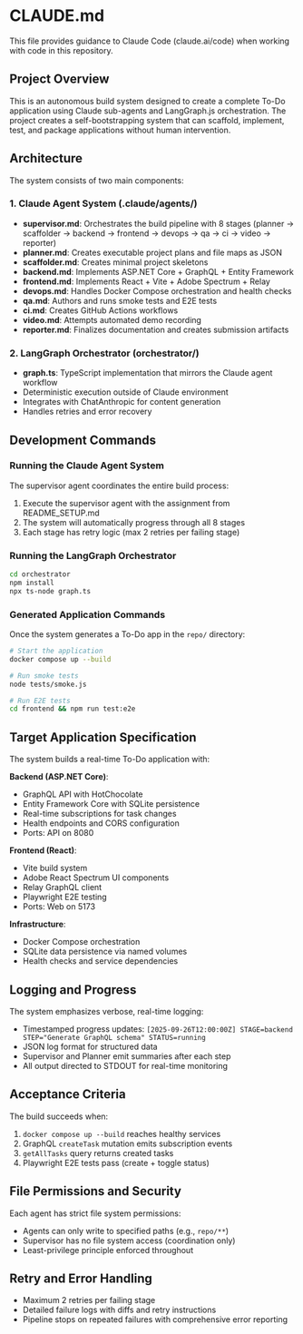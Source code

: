 # CLAUDE.md

This file provides guidance to Claude Code (claude.ai/code) when working with code in this repository.

## Project Overview

This is an autonomous build system designed to create a complete To-Do application using Claude sub-agents and LangGraph.js orchestration. The project creates a self-bootstrapping system that can scaffold, implement, test, and package applications without human intervention.

## Architecture

The system consists of two main components:

### 1. Claude Agent System (.claude/agents/)
- **supervisor.md**: Orchestrates the build pipeline with 8 stages (planner → scaffolder → backend → frontend → devops → qa → ci → video → reporter)
- **planner.md**: Creates executable project plans and file maps as JSON
- **scaffolder.md**: Creates minimal project skeletons
- **backend.md**: Implements ASP.NET Core + GraphQL + Entity Framework
- **frontend.md**: Implements React + Vite + Adobe Spectrum + Relay
- **devops.md**: Handles Docker Compose orchestration and health checks
- **qa.md**: Authors and runs smoke tests and E2E tests
- **ci.md**: Creates GitHub Actions workflows
- **video.md**: Attempts automated demo recording
- **reporter.md**: Finalizes documentation and creates submission artifacts

### 2. LangGraph Orchestrator (orchestrator/)
- **graph.ts**: TypeScript implementation that mirrors the Claude agent workflow
- Deterministic execution outside of Claude environment
- Integrates with ChatAnthropic for content generation
- Handles retries and error recovery

## Development Commands

### Running the Claude Agent System
The supervisor agent coordinates the entire build process:
1. Execute the supervisor agent with the assignment from README_SETUP.md
2. The system will automatically progress through all 8 stages
3. Each stage has retry logic (max 2 retries per failing stage)

### Running the LangGraph Orchestrator
```bash
cd orchestrator
npm install
npx ts-node graph.ts
```

### Generated Application Commands
Once the system generates a To-Do app in the `repo/` directory:
```bash
# Start the application
docker compose up --build

# Run smoke tests
node tests/smoke.js

# Run E2E tests
cd frontend && npm run test:e2e
```

## Target Application Specification

The system builds a real-time To-Do application with:

**Backend (ASP.NET Core)**:
- GraphQL API with HotChocolate
- Entity Framework Core with SQLite persistence
- Real-time subscriptions for task changes
- Health endpoints and CORS configuration
- Ports: API on 8080

**Frontend (React)**:
- Vite build system
- Adobe React Spectrum UI components
- Relay GraphQL client
- Playwright E2E testing
- Ports: Web on 5173

**Infrastructure**:
- Docker Compose orchestration
- SQLite data persistence via named volumes
- Health checks and service dependencies

## Logging and Progress

The system emphasizes verbose, real-time logging:
- Timestamped progress updates: `[2025-09-26T12:00:00Z] STAGE=backend STEP="Generate GraphQL schema" STATUS=running`
- JSON log format for structured data
- Supervisor and Planner emit summaries after each step
- All output directed to STDOUT for real-time monitoring

## Acceptance Criteria

The build succeeds when:
1. `docker compose up --build` reaches healthy services
2. GraphQL `createTask` mutation emits subscription events
3. `getAllTasks` query returns created tasks
4. Playwright E2E tests pass (create + toggle status)

## File Permissions and Security

Each agent has strict file system permissions:
- Agents can only write to specified paths (e.g., `repo/**`)
- Supervisor has no file system access (coordination only)
- Least-privilege principle enforced throughout

## Retry and Error Handling

- Maximum 2 retries per failing stage
- Detailed failure logs with diffs and retry instructions
- Pipeline stops on repeated failures with comprehensive error reporting